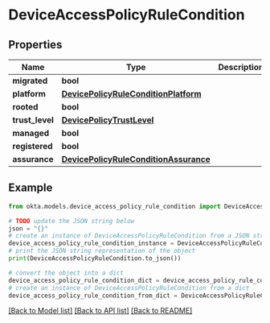 # DeviceAccessPolicyRuleCondition


## Properties

Name | Type | Description | Notes
------------ | ------------- | ------------- | -------------
**migrated** | **bool** |  | [optional] 
**platform** | [**DevicePolicyRuleConditionPlatform**](DevicePolicyRuleConditionPlatform.md) |  | [optional] 
**rooted** | **bool** |  | [optional] 
**trust_level** | [**DevicePolicyTrustLevel**](DevicePolicyTrustLevel.md) |  | [optional] 
**managed** | **bool** |  | [optional] 
**registered** | **bool** |  | [optional] 
**assurance** | [**DevicePolicyRuleConditionAssurance**](DevicePolicyRuleConditionAssurance.md) |  | [optional] 

## Example

```python
from okta.models.device_access_policy_rule_condition import DeviceAccessPolicyRuleCondition

# TODO update the JSON string below
json = "{}"
# create an instance of DeviceAccessPolicyRuleCondition from a JSON string
device_access_policy_rule_condition_instance = DeviceAccessPolicyRuleCondition.from_json(json)
# print the JSON string representation of the object
print(DeviceAccessPolicyRuleCondition.to_json())

# convert the object into a dict
device_access_policy_rule_condition_dict = device_access_policy_rule_condition_instance.to_dict()
# create an instance of DeviceAccessPolicyRuleCondition from a dict
device_access_policy_rule_condition_from_dict = DeviceAccessPolicyRuleCondition.from_dict(device_access_policy_rule_condition_dict)
```
[[Back to Model list]](../README.md#documentation-for-models) [[Back to API list]](../README.md#documentation-for-api-endpoints) [[Back to README]](../README.md)


